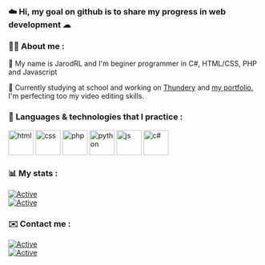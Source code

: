 ### ☁️ Hi, my goal on github is to share my progress in web development ☁  

### 🧑🏻 About me : 

💨 My name is JarodRL and I'm beginer programmer in C#, HTML/CSS, PHP and Javascript
  
📌 Currently studying at school and working on <a href="https://github.com/ThunderyInc/">Thundery</a> and <a href="https://github.com/JarodRL   /jarodrl.github.io">my portfolio.</a> I'm perfecting too my video editing skills.  
  
### 📲 Languages & technologies that I practice :  
<p align="left">
<img src="https://github.com/jessestuart/js-devicon/blob/master/icons/html5/html5-original.svg" alt="html" width="50" height="50"/>
<img src="https://github.com/jessestuart/js-devicon/blob/master/icons/css3/css3-original.svg" alt="css" width="50" height="50"/>
<img src="https://github.com/jessestuart/js-devicon/blob/master/icons/php/php-original.svg" alt="php" width="50" height="50"/>
<img src="https://github.com/jessestuart/js-devicon/blob/master/icons/python/python-original.svg" alt="python" width="50" height="50"/>
<img src="https://github.com/jessestuart/js-devicon/blob/master/icons/javascript/javascript-original.svg" alt="js" width="50" height="50"/> 
<img src="https://github.com/jessestuart/js-devicon/blob/master/icons/csharp/csharp-original.svg" alt="c#" width="50" height="50"/> 
</p>

### 📊 My stats :
[![Active](https://github-readme-stats.vercel.app/api?username=jarodrl&show_icons=true&theme=dark&count_private=true&hide=prs,issues)](https://www.github.com/JarodRL)  
[![Active](https://komarev.com/ghpvc/?username=jarodrl&color=FAC151)](https://www.github.com/JarodRL)  
  
  
### ✉️ Contact me :
[![Active](https://img.shields.io/badge/Instagram-Click-pink?style=flat-square&logo=instagram)](https://www.instagram.com/jarod.mh)  
[![Active](https://img.shields.io/badge/Twitter-Click-cyan?style=flat-square&logo=twitter)](https://twitter.com/jarod.mahe)
